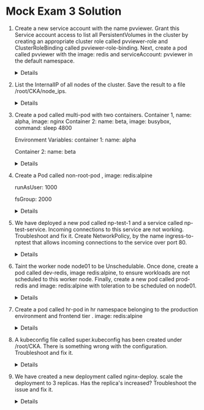 # Mock Exam 3 Solution


1. Create a new service account with the name pvviewer. Grant this Service account access to list all PersistentVolumes in the cluster by creating an appropriate cluster role called pvviewer-role and ClusterRoleBinding called pvviewer-role-binding.
Next, create a pod called pvviewer with the image: redis and serviceAccount: pvviewer in the default namespace.

     <details>

     ```
     kubectl create serviceaccount pvviewer
     kubectl create clusterrole pvviewer-role --resource=persistentvolumes --verb=list
     kubectl create clusterrolebinding pvviewer-role-binding --clusterrole=pvviewer-role --serviceaccount=default:pvviewer
     ```

     ```
     apiVersion: v1
     kind: Pod
     metadata:
       creationTimestamp: null
       labels:
         run: pvviewer
       name: pvviewer
     spec:
       containers:
       - image: redis
         name: pvviewer
         resources: {}
       serviceAccountName: pvviewer
     ```
     </details>

2. List the InternalIP of all nodes of the cluster. Save the result to a file /root/CKA/node_ips.

     <details>
 
     ```
     kubectl get nodes -o jsonpath='{.items[*].status.addresses[?(@.type=="InternalIP")].address}' > /root/CKA/node_ips
     ```
     </details>
 
3. Create a pod called multi-pod with two containers.
     Container 1, name: alpha, image: nginx
     Container 2: name: beta, image: busybox, command: sleep 4800

     Environment Variables:
     container 1:
     name: alpha

     Container 2:
     name: beta          
 
     <details>
 
     ```
     apiVersion: v1
     kind: Pod
     metadata:
       name: multi-pod
     spec:
       containers:
       - image: nginx
         name: alpha
         env:
         - name: name
           value: alpha
       - image: busybox
         name: beta
         command: ["sleep", "4800"]
         env:
         - name: name
           value: beta
     status: {}
     ```
     </details>
 
4. Create a Pod called non-root-pod , image: redis:alpine

     runAsUser: 1000

     fsGroup: 2000
 
     <details>
     
     ```
     apiVersion: v1
     kind: Pod
     metadata:
       name: non-root-pod
     spec:
       securityContext:
         runAsUser: 1000
         fsGroup: 2000
       containers:
       - name: non-root-pod
         image: redis:alpine
     ```
     </details>
 
5. We have deployed a new pod called np-test-1 and a service called np-test-service. Incoming connections to this service are not working. Troubleshoot and fix it.
Create NetworkPolicy, by the name ingress-to-nptest that allows incoming connections to the service over port 80.
 
     <details>
 
     ```
     apiVersion: networking.k8s.io/v1
     kind: NetworkPolicy
     metadata:
       name: ingress-to-nptest
       namespace: default
     spec:
       podSelector:
         matchLabels:
           run: np-test-1
       policyTypes:
       - Ingress
       ingress:
       - ports:
         - protocol: TCP
           port: 80
     ```
     </details>
   
6. Taint the worker node node01 to be Unschedulable. Once done, create a pod called dev-redis, image redis:alpine, to ensure workloads are not scheduled to this worker node. Finally, create a new pod called prod-redis and image: redis:alpine with toleration to be scheduled on node01.
 
     <details>
 
     ```
     kubectl taint node node01 env_type=production:NoSchedule
     ```

     Deploy `dev-redis` pod and to ensure that workloads are not scheduled to this `node01` worker node.
     ```
     kubectl run dev-redis --image=redis:alpine

     kubectl get pods -owide
     ```

     Deploy new pod `prod-redis` with toleration to be scheduled on `node01` worker node.
     ```
     apiVersion: v1
     kind: Pod
     metadata:
       name: prod-redis
     spec:
       containers:
       - name: prod-redis
         image: redis:alpine
       tolerations:
       - effect: NoSchedule
         key: env_type
         operator: Equal
         value: production     
     ```

     View the pods with short details: 
     ```
     kubectl get pods -owide | grep prod-redis
     ```
     </details>
 
7. Create a pod called hr-pod in hr namespace belonging to the production environment and frontend tier .
image: redis:alpine
 
     <details>
 
     ```
     kubectl create namespace hr
     kubectl run hr-pod --image=redis:alpine --namespace=hr --labels=environment=production,tier=frontend
     ```
     </details>

8. A kubeconfig file called super.kubeconfig has been created under /root/CKA. There is something wrong with the configuration. Troubleshoot and fix it.

     <details>

     ```
     vi /root/CKA/super.kubeconfig

     Change the 2379 port to 6443 and run the below command to verify
     
     kubectl cluster-info --kubeconfig=/root/CKA/super.kubeconfig     
     ```
     </details>

9. We have created a new deployment called nginx-deploy. scale the deployment to 3 replicas. Has the replica's increased? Troubleshoot the issue and fix it.
   
     <details>
      
      Run the commands below:
     ```
     kubectl scale deploy nginx-deploy --replicas=3
     sed -i 's/kube-contro1ler-manager/kube-controller-manager/g' /etc/kubernetes/manifests/kube-controller-manager.yaml
     ```
     </details>


